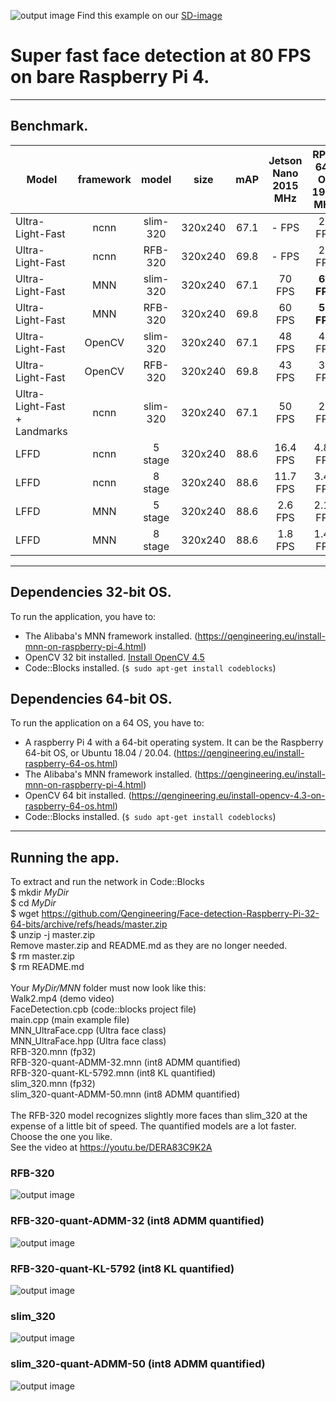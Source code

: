 ![output image](https://qengineering.eu/images/SDcard16GB_tiny.jpg) Find this example on our [SD-image](https://github.com/Qengineering/RPi-image)
# Super fast face detection at 80 FPS on bare Raspberry Pi 4.

------------

## Benchmark.
| Model  | framework | model |size |  mAP | Jetson Nano<br/>2015 MHz | RPi 4 64-OS<br/>1950 MHz |
| ------------- | :-----: | :-----:  | :-----:  | :-----:  | :-------------:  | :-------------: |
| Ultra-Light-Fast| ncnn | slim-320 | 320x240 | 67.1  |    - FPS | 26 FPS |
| Ultra-Light-Fast| ncnn | RFB-320 | 320x240 | 69.8  |    - FPS | 23 FPS |
| Ultra-Light-Fast| MNN | slim-320 | 320x240 | 67.1  | 70 FPS | **65 FPS** |
| Ultra-Light-Fast| MNN | RFB-320 | 320x240 | 69.8  | 60 FPS | **56 FPS** |
| Ultra-Light-Fast| OpenCV | slim-320 | 320x240 | 67.1  | 48 FPS | 40 FPS |
| Ultra-Light-Fast| OpenCV | RFB-320 | 320x240 | 69.8  | 43 FPS | 35 FPS |
| Ultra-Light-Fast + Landmarks| ncnn | slim-320 | 320x240 | 67.1  | 50 FPS | 24 FPS |
| LFFD| ncnn | 5 stage | 320x240 | 88.6 | 16.4 FPS | 4.85 FPS |
| LFFD| ncnn | 8 stage | 320x240 | 88.6 | 11.7 FPS | 3.45 FPS |
| LFFD| MNN | 5 stage | 320x240 | 88.6 | 2.6 FPS | 2.17 FPS |
| LFFD| MNN | 8 stage | 320x240 | 88.6 | 1.8 FPS | 1.49 FPS |

------------

## Dependencies 32-bit OS.
To run the application, you have to:
- The Alibaba's MNN framework installed. (https://qengineering.eu/install-mnn-on-raspberry-pi-4.html) <br/>
- OpenCV 32 bit installed. [Install OpenCV 4.5](https://qengineering.eu/install-opencv-4.5-on-raspberry-pi-4.html) <br/>
- Code::Blocks installed. (```$ sudo apt-get install codeblocks```)<br/>

## Dependencies 64-bit OS.
To run the application on a 64 OS, you have to:<br/>
- A raspberry Pi 4 with a 64-bit operating system. It can be the Raspberry 64-bit OS, or Ubuntu 18.04 / 20.04. (https://qengineering.eu/install-raspberry-64-os.html) <br/>
- The Alibaba's MNN framework installed. (https://qengineering.eu/install-mnn-on-raspberry-pi-4.html) <br/>
- OpenCV 64 bit installed. (https://qengineering.eu/install-opencv-4.3-on-raspberry-64-os.html) <br/>
- Code::Blocks installed. (```$ sudo apt-get install codeblocks```) <br/>

------------

## Running the app.
To extract and run the network in Code::Blocks <br/>
$ mkdir *MyDir* <br/>
$ cd *MyDir* <br/>
$ wget https://github.com/Qengineering/Face-detection-Raspberry-Pi-32-64-bits/archive/refs/heads/master.zip <br/>
$ unzip -j master.zip <br/>
Remove master.zip and README.md as they are no longer needed. <br/> 
$ rm master.zip <br/>
$ rm README.md <br/> <br/>
Your *MyDir/MNN* folder must now look like this: <br/> 
Walk2.mp4 (demo video)<br/>
FaceDetection.cpb (code::blocks project file)<br/>
main.cpp (main example file)<br/>
MNN_UltraFace.cpp (Ultra face class)<br/>
MNN_UltraFace.hpp (Ultra face class)<br/>
RFB-320.mnn (fp32)<br/>
RFB-320-quant-ADMM-32.mnn (int8 ADMM quantified)<br/>
RFB-320-quant-KL-5792.mnn (int8 KL quantified)<br/>
slim_320.mnn (fp32)<br/>
slim_320-quant-ADMM-50.mnn (int8 ADMM quantified)<br/>
 <br/>
The RFB-320 model recognizes slightly more faces than slim_320 at the expense of a little bit of speed. The quantified models are a lot faster. Choose the one you like.<br/>
See the video at https://youtu.be/DERA83C9K2A

### RFB-320<br/>
![output image](https://qengineering.eu/images/ResultSelfie-RFB.jpg) 
### RFB-320-quant-ADMM-32 (int8 ADMM quantified)<br/>
![output image](https://qengineering.eu/images/ResultSelfie-RFB-quant-ADMM-32.jpg) 
### RFB-320-quant-KL-5792 (int8 KL quantified)<br/>
![output image](https://qengineering.eu/images/ResultSelfie-RFB-quant-KL-5792.jpg) 
### slim_320<br/>
![output image](https://qengineering.eu/images/ResultSelfie-slim.jpg) 
### slim_320-quant-ADMM-50 (int8 ADMM quantified)<br/>
![output image](https://qengineering.eu/images/ResultSelfie-slim-quant-ADMM.jpg) 

